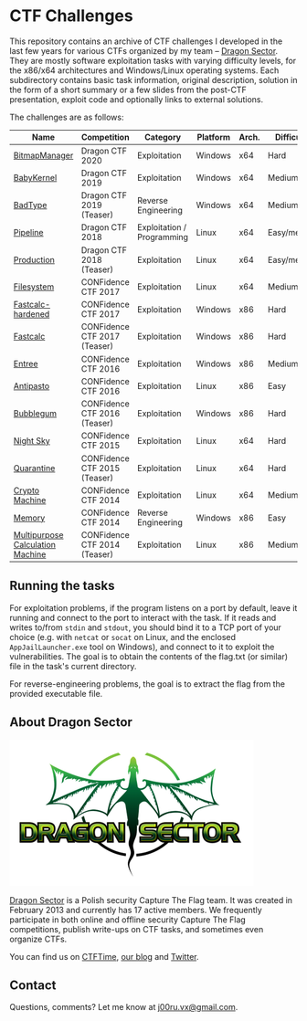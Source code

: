 # CTF Challenges

This repository contains an archive of CTF challenges I developed in the last few years for various CTFs organized by my team – [Dragon Sector](https://dragonsector.pl/). They are mostly software exploitation tasks with varying difficulty levels, for the x86/x64 architectures and Windows/Linux operating systems. Each subdirectory contains basic task information, original description, solution in the form of a short summary or a few slides from the post-CTF presentation, exploit code and optionally links to external solutions.

The challenges are as follows:

| Name                             | Competition                  | Category                   | Platform | Arch. | Difficulty  |
|----------------------------------|------------------------------|----------------------------|----------|-------|-------------|
| [BitmapManager](Dragon%20CTF%202020/BitmapManager)                          | Dragon CTF 2020              | Exploitation               | Windows  | x64   | Hard        |
| [BabyKernel](Dragon%20CTF%202019/Main%20event/BabyKernel)                          | Dragon CTF 2019              | Exploitation               | Windows  | x64   | Medium      |
| [BadType](Dragon%20CTF%202019/Teaser/BadType)                          | Dragon CTF 2019 (Teaser)     | Reverse Engineering        | Windows  | x64   | Medium      |
| [Pipeline](Dragon%20CTF%202018/Main%20event/Pipeline)                         | Dragon CTF 2018              | Exploitation / Programming | Linux    | x64   | Easy/medium |
| [Production](Dragon%20CTF%202018/Teaser/Production)                       | Dragon CTF 2018 (Teaser)     | Exploitation               | Linux    | x64   | Easy/medium |
| [Filesystem](CONFidence%20CTF%202017/Main%20event/Filesystem)                       | CONFidence CTF 2017          | Exploitation               | Linux    | x64   | Medium      |
| [Fastcalc-hardened](CONFidence%20CTF%202017/Main%20event/Fastcalc-hardened)                | CONFidence CTF 2017          | Exploitation               | Windows  | x86   | Hard        |
| [Fastcalc](CONFidence%20CTF%202017/Teaser/Fastcalc)                         | CONFidence CTF 2017 (Teaser) | Exploitation               | Windows  | x86   | Hard        |
| [Entree](CONFidence%20CTF%202016/Main%20event/Entree)                           | CONFidence CTF 2016          | Exploitation               | Windows  | x86   | Medium      |
| [Antipasto](CONFidence%20CTF%202016/Main%20event/Antipasto)                        | CONFidence CTF 2016          | Exploitation               | Linux    | x86   | Easy        |
| [Bubblegum](CONFidence%20CTF%202016/Teaser/Bubblegum)                        | CONFidence CTF 2016 (Teaser) | Exploitation               | Windows  | x86   | Hard        |
| [Night Sky](CONFidence%20CTF%202015/Main%20event/Night%20Sky)                        | CONFidence CTF 2015          | Exploitation               | Linux    | x64   | Hard        |
| [Quarantine](CONFidence%20CTF%202015/Teaser/Quarantine)                       | CONFidence CTF 2015 (Teaser) | Exploitation               | Linux    | x64   | Hard        |
| [Crypto Machine](CONFidence%20CTF%202014/Main%20event/Crypto%20Machine)                   | CONFidence CTF 2014          | Exploitation               | Linux    | x64   | Medium      |
| [Memory](CONFidence%20CTF%202014/Main%20event/Memory)                           | CONFidence CTF 2014          | Reverse Engineering        | Windows  | x86   | Easy        |
| [Multipurpose Calculation Machine](CONFidence%20CTF%202014/Teaser/Multipurpose%20Calculation%20Machine) | CONFidence CTF 2014 (Teaser) | Exploitation               | Linux    | x86   | Medium      |

## Running the tasks

For exploitation problems, if the program listens on a port by default, leave it running and connect to the port to interact with the task. If it reads and writes to/from `stdin` and `stdout`, you should bind it to a TCP port of your choice (e.g. with `netcat` or `socat` on Linux, and the enclosed `AppJailLauncher.exe` tool on Windows), and connect to it to exploit the vulnerabilities. The goal is to obtain the contents of the flag.txt (or similar) file in the task's current directory.

For reverse-engineering problems, the goal is to extract the flag from the provided executable file.

## About Dragon Sector

![Dragon Sector](logo.png)

[Dragon Sector](https://dragonsector.pl/) is a Polish security Capture The Flag team. It was created in February 2013 and currently has 17 active members. We frequently participate in both online and offline security Capture The Flag competitions, publish write-ups on CTF tasks, and sometimes even organize CTFs.

You can find us on [CTFTime](https://ctftime.org/team/3329), [our blog](https://blog.dragonsector.pl/) and [Twitter](https://twitter.com/DragonSectorCTF).

## Contact

Questions, comments? Let me know at j00ru.vx@gmail.com.
